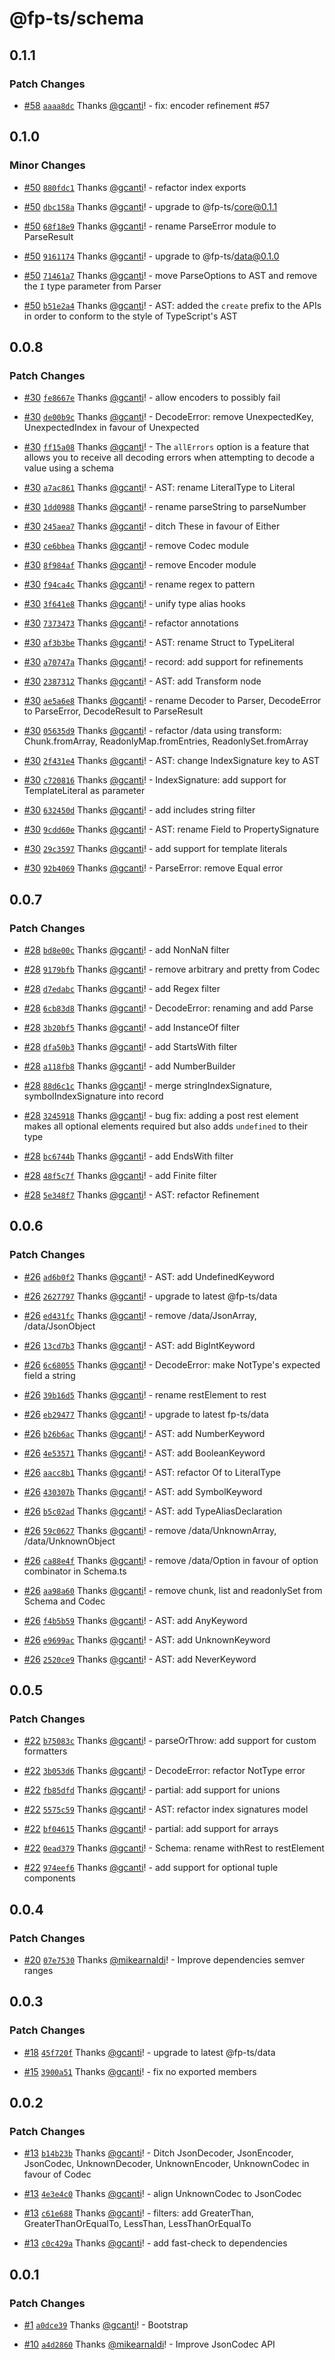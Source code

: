 # @fp-ts/schema

## 0.1.1

### Patch Changes

- [#58](https://github.com/fp-ts/schema/pull/58) [`aaaa8dc`](https://github.com/fp-ts/schema/commit/aaaa8dca43f063fcd811da668a19b66731839c44) Thanks [@gcanti](https://github.com/gcanti)! - fix: encoder refinement #57

## 0.1.0

### Minor Changes

- [#50](https://github.com/fp-ts/schema/pull/50) [`880fdc1`](https://github.com/fp-ts/schema/commit/880fdc158fa58aaaeab54ff96f8d00472db6c858) Thanks [@gcanti](https://github.com/gcanti)! - refactor index exports

- [#50](https://github.com/fp-ts/schema/pull/50) [`dbc158a`](https://github.com/fp-ts/schema/commit/dbc158a4965407b7cadc5c14c883e897b9d75731) Thanks [@gcanti](https://github.com/gcanti)! - upgrade to @fp-ts/core@0.1.1

- [#50](https://github.com/fp-ts/schema/pull/50) [`68f18e9`](https://github.com/fp-ts/schema/commit/68f18e917609a2f50ba4275a7207e7725b871952) Thanks [@gcanti](https://github.com/gcanti)! - rename ParseError module to ParseResult

- [#50](https://github.com/fp-ts/schema/pull/50) [`9161174`](https://github.com/fp-ts/schema/commit/91611741bdc45dee25aa173a76ba6cf06f12072b) Thanks [@gcanti](https://github.com/gcanti)! - upgrade to @fp-ts/data@0.1.0

- [#50](https://github.com/fp-ts/schema/pull/50) [`71461a7`](https://github.com/fp-ts/schema/commit/71461a7ed573cc6430cb5a1957441dc0c34f0d68) Thanks [@gcanti](https://github.com/gcanti)! - move ParseOptions to AST and remove the `I` type parameter from Parser

- [#50](https://github.com/fp-ts/schema/pull/50) [`b51e2a4`](https://github.com/fp-ts/schema/commit/b51e2a45e860c8102625e4cb019adb2d90a540ce) Thanks [@gcanti](https://github.com/gcanti)! - AST: added the `create` prefix to the APIs in order to conform to the style of TypeScript's AST

## 0.0.8

### Patch Changes

- [#30](https://github.com/fp-ts/schema/pull/30) [`fe8667e`](https://github.com/fp-ts/schema/commit/fe8667e588c4f0538aeee2f46f6959d27e7f0b39) Thanks [@gcanti](https://github.com/gcanti)! - allow encoders to possibly fail

- [#30](https://github.com/fp-ts/schema/pull/30) [`de00b9c`](https://github.com/fp-ts/schema/commit/de00b9ca69091be413b80944981226d1fc5e40b8) Thanks [@gcanti](https://github.com/gcanti)! - DecodeError: remove UnexpectedKey, UnexpectedIndex in favour of Unexpected

- [#30](https://github.com/fp-ts/schema/pull/30) [`ff15a08`](https://github.com/fp-ts/schema/commit/ff15a08fe5f3382a801515811a8f75541ecc2b2e) Thanks [@gcanti](https://github.com/gcanti)! - The `allErrors` option is a feature that allows you to receive all decoding errors when attempting to decode a value using a schema

- [#30](https://github.com/fp-ts/schema/pull/30) [`a7ac861`](https://github.com/fp-ts/schema/commit/a7ac861d803b3a15e59e6a008e86dc515fdb693a) Thanks [@gcanti](https://github.com/gcanti)! - AST: rename LiteralType to Literal

- [#30](https://github.com/fp-ts/schema/pull/30) [`1dd0988`](https://github.com/fp-ts/schema/commit/1dd09889c1267ef59b1c86cce8192ac06445906e) Thanks [@gcanti](https://github.com/gcanti)! - rename parseString to parseNumber

- [#30](https://github.com/fp-ts/schema/pull/30) [`245aea7`](https://github.com/fp-ts/schema/commit/245aea7d3286d6e9c96250d0a43212ae5ba1c2a9) Thanks [@gcanti](https://github.com/gcanti)! - ditch These in favour of Either

- [#30](https://github.com/fp-ts/schema/pull/30) [`ce6bbea`](https://github.com/fp-ts/schema/commit/ce6bbea7e9fa9d9e3ce88fee79ff9e7308d59cad) Thanks [@gcanti](https://github.com/gcanti)! - remove Codec module

- [#30](https://github.com/fp-ts/schema/pull/30) [`8f984af`](https://github.com/fp-ts/schema/commit/8f984af3c589c5c4304441baaa19be4abc586519) Thanks [@gcanti](https://github.com/gcanti)! - remove Encoder module

- [#30](https://github.com/fp-ts/schema/pull/30) [`f94ca4c`](https://github.com/fp-ts/schema/commit/f94ca4c3ef15c6d6c005e73d925ee0089efd7797) Thanks [@gcanti](https://github.com/gcanti)! - rename regex to pattern

- [#30](https://github.com/fp-ts/schema/pull/30) [`3f641e8`](https://github.com/fp-ts/schema/commit/3f641e8aba5e837cb03651704c6b1615719efb37) Thanks [@gcanti](https://github.com/gcanti)! - unify type alias hooks

- [#30](https://github.com/fp-ts/schema/pull/30) [`7373473`](https://github.com/fp-ts/schema/commit/7373473d74f2d9069a43f84138272322960aa0c6) Thanks [@gcanti](https://github.com/gcanti)! - refactor annotations

- [#30](https://github.com/fp-ts/schema/pull/30) [`af3b3be`](https://github.com/fp-ts/schema/commit/af3b3be7aa7fee7d7107aa6b11b31bef7e90b58a) Thanks [@gcanti](https://github.com/gcanti)! - AST: rename Struct to TypeLiteral

- [#30](https://github.com/fp-ts/schema/pull/30) [`a70747a`](https://github.com/fp-ts/schema/commit/a70747a8bad53912e4cabed011c3a063971eaf12) Thanks [@gcanti](https://github.com/gcanti)! - record: add support for refinements

- [#30](https://github.com/fp-ts/schema/pull/30) [`2387312`](https://github.com/fp-ts/schema/commit/23873120c1c736569f5e19ffef99184e765d4767) Thanks [@gcanti](https://github.com/gcanti)! - AST: add Transform node

- [#30](https://github.com/fp-ts/schema/pull/30) [`ae5a6e8`](https://github.com/fp-ts/schema/commit/ae5a6e87ada9cb97e9c46924415ad4599d062e57) Thanks [@gcanti](https://github.com/gcanti)! - rename Decoder to Parser, DecodeError to ParseError, DecodeResult to ParseResult

- [#30](https://github.com/fp-ts/schema/pull/30) [`05635d9`](https://github.com/fp-ts/schema/commit/05635d9378eab156d2a6765cd955157b669b5a64) Thanks [@gcanti](https://github.com/gcanti)! - refactor /data using transform: Chunk.fromArray, ReadonlyMap.fromEntries, ReadonlySet.fromArray

- [#30](https://github.com/fp-ts/schema/pull/30) [`2f431e4`](https://github.com/fp-ts/schema/commit/2f431e4c1a757030c91bc3fa75cc34833eeba6a7) Thanks [@gcanti](https://github.com/gcanti)! - AST: change IndexSignature key to AST

- [#30](https://github.com/fp-ts/schema/pull/30) [`c720816`](https://github.com/fp-ts/schema/commit/c7208167c9a1c1d9a86d8a2b5ebb31aa4e47d71e) Thanks [@gcanti](https://github.com/gcanti)! - IndexSignature: add support for TemplateLiteral as parameter

- [#30](https://github.com/fp-ts/schema/pull/30) [`632450d`](https://github.com/fp-ts/schema/commit/632450d3d79342f1c4ec646d80624ab863cc8839) Thanks [@gcanti](https://github.com/gcanti)! - add includes string filter

- [#30](https://github.com/fp-ts/schema/pull/30) [`9cdd60e`](https://github.com/fp-ts/schema/commit/9cdd60e580eef96999a9d1eb214198551709f592) Thanks [@gcanti](https://github.com/gcanti)! - AST: rename Field to PropertySignature

- [#30](https://github.com/fp-ts/schema/pull/30) [`29c3597`](https://github.com/fp-ts/schema/commit/29c359776a7fa5444eef3ad19cd8d81e2fd5f9b1) Thanks [@gcanti](https://github.com/gcanti)! - add support for template literals

- [#30](https://github.com/fp-ts/schema/pull/30) [`92b4069`](https://github.com/fp-ts/schema/commit/92b4069e373456f5d0918d54464ae14ee13d88a6) Thanks [@gcanti](https://github.com/gcanti)! - ParseError: remove Equal error

## 0.0.7

### Patch Changes

- [#28](https://github.com/fp-ts/schema/pull/28) [`bd8e00c`](https://github.com/fp-ts/schema/commit/bd8e00c2a9c2a82b84b093506a33f6e4c62aaada) Thanks [@gcanti](https://github.com/gcanti)! - add NonNaN filter

- [#28](https://github.com/fp-ts/schema/pull/28) [`9179bfb`](https://github.com/fp-ts/schema/commit/9179bfb4b9aea27992ac5712decc411d414633cb) Thanks [@gcanti](https://github.com/gcanti)! - remove arbitrary and pretty from Codec

- [#28](https://github.com/fp-ts/schema/pull/28) [`d7edabc`](https://github.com/fp-ts/schema/commit/d7edabc848424f3cd10ea637b22802b4d997c39c) Thanks [@gcanti](https://github.com/gcanti)! - add Regex filter

- [#28](https://github.com/fp-ts/schema/pull/28) [`6cb83d8`](https://github.com/fp-ts/schema/commit/6cb83d88d5fb2b7461af99e718c4e78396f5194e) Thanks [@gcanti](https://github.com/gcanti)! - DecodeError: renaming and add Parse

- [#28](https://github.com/fp-ts/schema/pull/28) [`3b20bf5`](https://github.com/fp-ts/schema/commit/3b20bf5ae1643ffad94f5df9f1b09d6fab151e75) Thanks [@gcanti](https://github.com/gcanti)! - add InstanceOf filter

- [#28](https://github.com/fp-ts/schema/pull/28) [`dfa50b3`](https://github.com/fp-ts/schema/commit/dfa50b36a9ca97c6fd0dfced61fba1b010efa529) Thanks [@gcanti](https://github.com/gcanti)! - add StartsWith filter

- [#28](https://github.com/fp-ts/schema/pull/28) [`a118fb8`](https://github.com/fp-ts/schema/commit/a118fb845c5cc267cb1edfa0c53c6675aaf1c02b) Thanks [@gcanti](https://github.com/gcanti)! - add NumberBuilder

- [#28](https://github.com/fp-ts/schema/pull/28) [`88d6c1c`](https://github.com/fp-ts/schema/commit/88d6c1ca6758b2041dbb4edfb097f4043999df4e) Thanks [@gcanti](https://github.com/gcanti)! - merge stringIndexSignature, symbolIndexSignature into record

- [#28](https://github.com/fp-ts/schema/pull/28) [`3245918`](https://github.com/fp-ts/schema/commit/3245918d5a8d0b22b1063397f149d800caaf2f3f) Thanks [@gcanti](https://github.com/gcanti)! - bug fix: adding a post rest element makes all optional elements required but also adds `undefined` to their type

- [#28](https://github.com/fp-ts/schema/pull/28) [`bc6744b`](https://github.com/fp-ts/schema/commit/bc6744bd9e7a0e63cbf38cf90a4496ad0b5e2dfe) Thanks [@gcanti](https://github.com/gcanti)! - add EndsWith filter

- [#28](https://github.com/fp-ts/schema/pull/28) [`48f5c7f`](https://github.com/fp-ts/schema/commit/48f5c7ff479da3e136e57f514d10944c60631bfe) Thanks [@gcanti](https://github.com/gcanti)! - add Finite filter

- [#28](https://github.com/fp-ts/schema/pull/28) [`5e348f7`](https://github.com/fp-ts/schema/commit/5e348f7a3156b17dfe27d59652aaecbd07da6a74) Thanks [@gcanti](https://github.com/gcanti)! - AST: refactor Refinement

## 0.0.6

### Patch Changes

- [#26](https://github.com/fp-ts/schema/pull/26) [`ad6b0f2`](https://github.com/fp-ts/schema/commit/ad6b0f228b4741a20b81fee00935210b8b3d23bc) Thanks [@gcanti](https://github.com/gcanti)! - AST: add UndefinedKeyword

- [#26](https://github.com/fp-ts/schema/pull/26) [`2627797`](https://github.com/fp-ts/schema/commit/2627797447654748848fbba2c28f0e6c7b7ceb35) Thanks [@gcanti](https://github.com/gcanti)! - upgrade to latest @fp-ts/data

- [#26](https://github.com/fp-ts/schema/pull/26) [`ed431fc`](https://github.com/fp-ts/schema/commit/ed431fcef6ef6410fcf5fca5e2f0920ec9069d13) Thanks [@gcanti](https://github.com/gcanti)! - remove /data/JsonArray, /data/JsonObject

- [#26](https://github.com/fp-ts/schema/pull/26) [`13cd7b3`](https://github.com/fp-ts/schema/commit/13cd7b32ffcfbd9f050ade6fc7e9d67572eeb501) Thanks [@gcanti](https://github.com/gcanti)! - AST: add BigIntKeyword

- [#26](https://github.com/fp-ts/schema/pull/26) [`6c68055`](https://github.com/fp-ts/schema/commit/6c68055384e5aff67adc74fb38237af0e2839af3) Thanks [@gcanti](https://github.com/gcanti)! - DecodeError: make NotType's expected field a string

- [#26](https://github.com/fp-ts/schema/pull/26) [`39b16d5`](https://github.com/fp-ts/schema/commit/39b16d5344bb93308804c851ba71eb7b7b487be8) Thanks [@gcanti](https://github.com/gcanti)! - rename restElement to rest

- [#26](https://github.com/fp-ts/schema/pull/26) [`eb29477`](https://github.com/fp-ts/schema/commit/eb294777d45c701d2ec1a29f349685312eb272fa) Thanks [@gcanti](https://github.com/gcanti)! - upgrade to latest fp-ts/data

- [#26](https://github.com/fp-ts/schema/pull/26) [`b26b6ac`](https://github.com/fp-ts/schema/commit/b26b6ac7d9df4050786fcebe9072d983edb61096) Thanks [@gcanti](https://github.com/gcanti)! - AST: add NumberKeyword

- [#26](https://github.com/fp-ts/schema/pull/26) [`4e53571`](https://github.com/fp-ts/schema/commit/4e535716bdd8d54ad4017978028feaff30f7b6f9) Thanks [@gcanti](https://github.com/gcanti)! - AST: add BooleanKeyword

- [#26](https://github.com/fp-ts/schema/pull/26) [`aacc8b1`](https://github.com/fp-ts/schema/commit/aacc8b191d68fd02872c265993b4d9fb7e4fa2b8) Thanks [@gcanti](https://github.com/gcanti)! - AST: refactor Of to LiteralType

- [#26](https://github.com/fp-ts/schema/pull/26) [`430307b`](https://github.com/fp-ts/schema/commit/430307b3614e33c45b4116e03158303bc288143f) Thanks [@gcanti](https://github.com/gcanti)! - AST: add SymbolKeyword

- [#26](https://github.com/fp-ts/schema/pull/26) [`b5c02ad`](https://github.com/fp-ts/schema/commit/b5c02ad20d67b0009015387247b621bf2f00d064) Thanks [@gcanti](https://github.com/gcanti)! - AST: add TypeAliasDeclaration

- [#26](https://github.com/fp-ts/schema/pull/26) [`59c0627`](https://github.com/fp-ts/schema/commit/59c062742907b242fe5ee761826f7949b57cd034) Thanks [@gcanti](https://github.com/gcanti)! - remove /data/UnknownArray, /data/UnknownObject

- [#26](https://github.com/fp-ts/schema/pull/26) [`ca88e4f`](https://github.com/fp-ts/schema/commit/ca88e4f462ca4eace633e52e9278a2b6c63195d3) Thanks [@gcanti](https://github.com/gcanti)! - remove /data/Option in favour of option combinator in Schema.ts

- [#26](https://github.com/fp-ts/schema/pull/26) [`aa98a60`](https://github.com/fp-ts/schema/commit/aa98a6077ea10a7d2fa02ca2bb9143e8847d2974) Thanks [@gcanti](https://github.com/gcanti)! - remove chunk, list and readonlySet from Schema and Codec

- [#26](https://github.com/fp-ts/schema/pull/26) [`f4b5b59`](https://github.com/fp-ts/schema/commit/f4b5b592e8d436cb1af6a5b8c8e676697573381d) Thanks [@gcanti](https://github.com/gcanti)! - AST: add AnyKeyword

- [#26](https://github.com/fp-ts/schema/pull/26) [`e9699ac`](https://github.com/fp-ts/schema/commit/e9699ac8ba8372ebdfff2bd5a7da024308b8a4a4) Thanks [@gcanti](https://github.com/gcanti)! - AST: add UnknownKeyword

- [#26](https://github.com/fp-ts/schema/pull/26) [`2520ce9`](https://github.com/fp-ts/schema/commit/2520ce9550bdc5216d72220e3b740416640c8575) Thanks [@gcanti](https://github.com/gcanti)! - AST: add NeverKeyword

## 0.0.5

### Patch Changes

- [#22](https://github.com/fp-ts/schema/pull/22) [`b75083c`](https://github.com/fp-ts/schema/commit/b75083c03a22a397317953b461bfb197696de9a8) Thanks [@gcanti](https://github.com/gcanti)! - parseOrThrow: add support for custom formatters

- [#22](https://github.com/fp-ts/schema/pull/22) [`3b053d6`](https://github.com/fp-ts/schema/commit/3b053d60e4c6330484d7225b05d3996ed9777b3f) Thanks [@gcanti](https://github.com/gcanti)! - DecodeError: refactor NotType error

- [#22](https://github.com/fp-ts/schema/pull/22) [`fb85dfd`](https://github.com/fp-ts/schema/commit/fb85dfd9be5a68fabeec6b0532c841fd759be7f6) Thanks [@gcanti](https://github.com/gcanti)! - partial: add support for unions

- [#22](https://github.com/fp-ts/schema/pull/22) [`5575c59`](https://github.com/fp-ts/schema/commit/5575c591e2e5780765ee454ba3de6b53254b6aa8) Thanks [@gcanti](https://github.com/gcanti)! - AST: refactor index signatures model

- [#22](https://github.com/fp-ts/schema/pull/22) [`bf04615`](https://github.com/fp-ts/schema/commit/bf04615ffee56b51874f364a662e4395cba15a00) Thanks [@gcanti](https://github.com/gcanti)! - partial: add support for arrays

- [#22](https://github.com/fp-ts/schema/pull/22) [`0ead379`](https://github.com/fp-ts/schema/commit/0ead3790e83c12ce36e07b648be8464aa2322b1e) Thanks [@gcanti](https://github.com/gcanti)! - Schema: rename withRest to restElement

- [#22](https://github.com/fp-ts/schema/pull/22) [`974eef6`](https://github.com/fp-ts/schema/commit/974eef6f108845a5d002605f512bc59a45986370) Thanks [@gcanti](https://github.com/gcanti)! - add support for optional tuple components

## 0.0.4

### Patch Changes

- [#20](https://github.com/fp-ts/schema/pull/20) [`07e7530`](https://github.com/fp-ts/schema/commit/07e7530559f63915f1a4f54e05d0bafd070a348a) Thanks [@mikearnaldi](https://github.com/mikearnaldi)! - Improve dependencies semver ranges

## 0.0.3

### Patch Changes

- [#18](https://github.com/fp-ts/schema/pull/18) [`45f720f`](https://github.com/fp-ts/schema/commit/45f720f1f84732850da64513d56d2d97970df6d0) Thanks [@gcanti](https://github.com/gcanti)! - upgrade to latest @fp-ts/data

- [#15](https://github.com/fp-ts/schema/pull/15) [`3900a51`](https://github.com/fp-ts/schema/commit/3900a51ed0f008a36809a9378ab4555b20db958a) Thanks [@gcanti](https://github.com/gcanti)! - fix no exported members

## 0.0.2

### Patch Changes

- [#13](https://github.com/fp-ts/schema/pull/13) [`b14b23b`](https://github.com/fp-ts/schema/commit/b14b23bdc3f89404054fdb28d5ec817849cc1abb) Thanks [@gcanti](https://github.com/gcanti)! - Ditch JsonDecoder, JsonEncoder, JsonCodec, UnknownDecoder, UnknownEncoder, UnknownCodec in favour of Codec

- [#13](https://github.com/fp-ts/schema/pull/13) [`4e3e4c0`](https://github.com/fp-ts/schema/commit/4e3e4c0f63a832453779ab75543d9750e367ce02) Thanks [@gcanti](https://github.com/gcanti)! - align UnknownCodec to JsonCodec

- [#13](https://github.com/fp-ts/schema/pull/13) [`c61e688`](https://github.com/fp-ts/schema/commit/c61e688552909e2c610fc9b876135c5f1b6d9354) Thanks [@gcanti](https://github.com/gcanti)! - filters: add GreaterThan, GreaterThanOrEqualTo, LessThan, LessThanOrEqualTo

- [#13](https://github.com/fp-ts/schema/pull/13) [`c0c429a`](https://github.com/fp-ts/schema/commit/c0c429a69dd9f5a7b021bdf45f29b16417085230) Thanks [@gcanti](https://github.com/gcanti)! - add fast-check to dependencies

## 0.0.1

### Patch Changes

- [#1](https://github.com/fp-ts/schema/pull/1) [`a0dce39`](https://github.com/fp-ts/schema/commit/a0dce3915cfe00dd78c2f27b983df93fc528588d) Thanks [@gcanti](https://github.com/gcanti)! - Bootstrap

- [#10](https://github.com/fp-ts/schema/pull/10) [`a4d2860`](https://github.com/fp-ts/schema/commit/a4d28607ee7fc5819ac087b341901f4e0ab01972) Thanks [@mikearnaldi](https://github.com/mikearnaldi)! - Improve JsonCodec API

